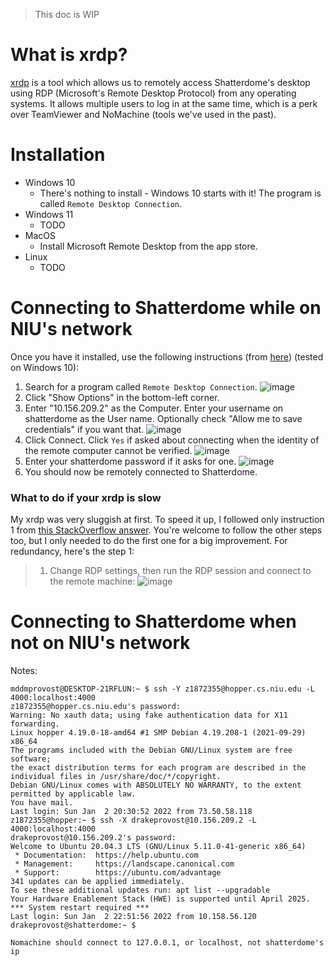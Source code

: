 > This doc is WIP

# What is xrdp?

[xrdp](http://xrdp.org/) is a tool which allows us to remotely access Shatterdome's desktop using 
RDP (Microsoft's Remote Desktop Protocol) from any operating systems. It allows multiple users to
log in at the same time, which is a perk over TeamViewer and NoMachine (tools we've used in the past).

# Installation

*  Windows 10
   * There's nothing to install - Windows 10 starts with it! The program is called `Remote Desktop Connection`.
* Windows 11
   * TODO
* MacOS
   * Install Microsoft Remote Desktop from the app store.
* Linux
   * TODO


# Connecting to Shatterdome while on NIU's network

Once you have it installed, use the following instructions (from 
[here](https://linuxconfig.org/ubuntu-20-04-remote-desktop-access-from-windows-10))
(tested on Windows 10):

1. Search for a program called `Remote Desktop Connection`.
   ![image](https://user-images.githubusercontent.com/19244666/151673679-91932c83-89af-4afb-9b17-b28f33c82374.png)
1. Click "Show Options" in the bottom-left corner.
2. Enter "10.156.209.2" as the Computer. Enter your username on shatterdome as the User name.
Optionally check "Allow me to save credentials" if you want that.
![image](https://user-images.githubusercontent.com/19244666/151673933-8900393f-3e2d-4d29-96aa-da6951433403.png)
6. Click Connect. Click `Yes` if asked about connecting when the identity of the remote computer
cannot be verified.
![image](https://user-images.githubusercontent.com/19244666/151674008-b7d67d0e-9a66-44c1-87e8-62b3be170845.png)
7. Enter your shatterdome password if it asks for one.
![image](https://user-images.githubusercontent.com/19244666/151674020-547a6ce8-ca19-479d-8bcd-0ddbd23f7efe.png)
8. You should now be remotely connected to Shatterdome.

### What to do if your xrdp is slow

My xrdp was very sluggish at first. To speed it up, I followed only instruction 1 from [this
StackOverflow answer](https://stackoverflow.com/a/45227464/13055399). You're welcome to follow the other
steps too, but I only needed to do the first one for a big improvement. For redundancy, here's the
step 1:

> 1. Change RDP settings, then run the RDP session and connect to the remote machine:
> ![image](https://user-images.githubusercontent.com/19244666/151674113-18912c81-adec-4c30-9829-361e16e9ea9d.png)

# Connecting to Shatterdome when not on NIU's network
Notes: 
```
mddmprovost@DESKTOP-21RFLUN:~ $ ssh -Y z1872355@hopper.cs.niu.edu -L 4000:localhost:4000
z1872355@hopper.cs.niu.edu's password:
Warning: No xauth data; using fake authentication data for X11 forwarding.
Linux hopper 4.19.0-18-amd64 #1 SMP Debian 4.19.208-1 (2021-09-29) x86_64
The programs included with the Debian GNU/Linux system are free software;
the exact distribution terms for each program are described in the
individual files in /usr/share/doc/*/copyright.
Debian GNU/Linux comes with ABSOLUTELY NO WARRANTY, to the extent
permitted by applicable law.
You have mail.
Last login: Sun Jan  2 20:30:52 2022 from 73.50.58.118
z1872355@hopper:~ $ ssh -X drakeprovost@10.156.209.2 -L 4000:localhost:4000
drakeprovost@10.156.209.2's password:
Welcome to Ubuntu 20.04.3 LTS (GNU/Linux 5.11.0-41-generic x86_64)
 * Documentation:  https://help.ubuntu.com
 * Management:     https://landscape.canonical.com
 * Support:        https://ubuntu.com/advantage
341 updates can be applied immediately.
To see these additional updates run: apt list --upgradable
Your Hardware Enablement Stack (HWE) is supported until April 2025.
*** System restart required ***
Last login: Sun Jan  2 22:51:56 2022 from 10.158.56.120
drakeprovost@shatterdome:~ $
```

`Nomachine should connect to 127.0.0.1, or localhost, not shatterdome's ip`
